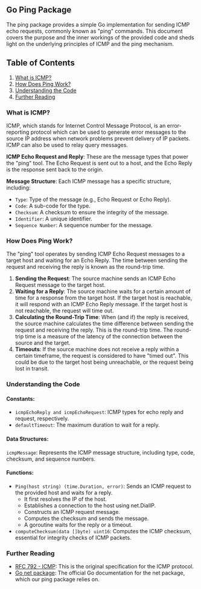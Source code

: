 ## Go Ping Package

The ping package provides a simple Go implementation for sending ICMP echo requests, commonly known as "ping" commands. This document covers the purpose and the inner workings of the provided code and sheds light on the underlying principles of ICMP and the ping mechanism.

## Table of Contents

1. [What is ICMP?](#what-is-icmp)
2. [How Does Ping Work?](#how-does-ping-work)
3. [Understanding the Code](#understanding-the-code)
4. [Further Reading](#further-reading)

### What is ICMP?

ICMP, which stands for Internet Control Message Protocol, is an error-reporting protocol which can be used to generate error messages to the source IP address when network problems prevent delivery of IP packets. ICMP can also be used to relay query messages.

**ICMP Echo Request and Reply**: These are the message types that power the "ping" tool. The Echo Request is sent out to a host, and the Echo Reply is the response sent back to the origin.

**Message Structure**: Each ICMP message has a specific structure, including:

-   `Type`: Type of the message (e.g., Echo Request or Echo Reply).
-   `Code`: A sub-code for the type.
-   `Checksum`: A checksum to ensure the integrity of the message.
-   `Identifier`: A unique identifier.
-   `Sequence Number`: A sequence number for the message.

### How Does Ping Work?

The "ping" tool operates by sending ICMP Echo Request messages to a target host and waiting for an Echo Reply. The time between sending the request and receiving the reply is known as the round-trip time.

1. **Sending the Request**: The source machine sends an ICMP Echo Request message to the target host.
2. **Waiting for a Reply**: The source machine waits for a certain amount of time for a response from the target host. If the target host is reachable, it will respond with an ICMP Echo Reply message. If the target host is not reachable, the request will time out.
3. **Calculating the Round-Trip Time**: When (and if) the reply is received, the source machine calculates the time difference between sending the request and receiving the reply. This is the round-trip time. The round-trip time is a measure of the latency of the connection between the source and the target.
4. **Timeouts**: If the source machine does not receive a reply within a certain timeframe, the request is considered to have "timed out". This could be due to the target host being unreachable, or the request being lost in transit.

### Understanding the Code

#### Constants:

-   `icmpEchoReply and icmpEchoRequest`: ICMP types for echo reply and request, respectively.
-   `defaultTimeout`: The maximum duration to wait for a reply.

#### Data Structures:

`icmpMessage`: Represents the ICMP message structure, including type, code, checksum, and sequence numbers.

#### Functions:

-   `Ping(host string) (time.Duration, error)`: Sends an ICMP request to the provided host and waits for a reply.
    -   It first resolves the IP of the host.
    -   Establishes a connection to the host using net.DialIP.
    -   Constructs an ICMP request message.
    -   Computes the checksum and sends the message.
    -   A goroutine waits for the reply or a timeout.
-   `computeChecksum(data []byte) uint16`: Computes the ICMP checksum, essential for integrity checks of ICMP packets.

### Further Reading

-   [RFC 792 - ICMP](https://datatracker.ietf.org/doc/html/rfc792): This is the original specification for the ICMP protocol.
-   [Go net package](https://pkg.go.dev/net): The official Go documentation for the net package, which our ping package relies on.
